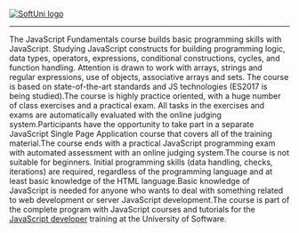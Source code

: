 <a href="https://softuni.bg/trainings/courses" rel="Courses">  ![SoftUni logo][logo] <a/>

[logo]: http://innovationstarterbox.bg/wp-content/uploads/2016/05/Softuni_logo_trasparent.png "Logo Title Text 2"

---
The JavaScript Fundamentals course builds basic programming skills with JavaScript. Studying JavaScript constructs for building programming logic, data types, operators, expressions, conditional constructions, cycles, and function handling. Attention is drawn to work with arrays, strings and regular expressions, use of objects, associative arrays and sets. The course is based on state-of-the-art standards and JS technologies (ES2017 is being studied).The course is highly practice oriented, with a huge number of class exercises and a practical exam. All tasks in the exercises and exams are automatically evaluated with the online judging system.Participants have the opportunity to take part in a separate JavaScript Single Page Application course that covers all of the training material.The course ends with a practical JavaScript programming exam with automated assessment with an online judging system.The course is not suitable for beginners. Initial programming skills (data handling, checks, iterations) are required, regardless of the programming language and at least basic knowledge of the HTML language.Basic knowledge of JavaScript is needed for anyone who wants to deal with something related to web development or server JavaScript development.The course is part of the complete program with JavaScript courses and tutorials for the <a href="https://softuni.bg/professions/javascript">JavaScript developer</a> training at the University of Software.

